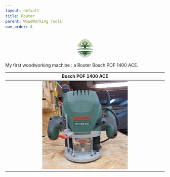 ```yaml
---
layout: default
title: Router
parent: WoodWorking Tools
nav_order: 4
---
```

<center>
<img src="media/Lignarius.png" width="10%" height="10%" align="middle"/>
</center>

My first woodworking machine : a Router Bosch POF 1400 ACE. 


|                               Bosch POF 1400 ACE                                |
|:-------------------------------------------------------------------------------:|
| <img alt="image" height="55%" src="/media/Bosch_POF_1400_ACE.jpg" width="55%"/> | 